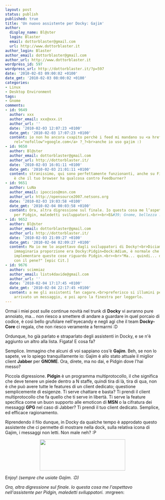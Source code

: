 ```yaml
---
layout: post
status: publish
published: true
title: 'Un nuovo assistente per Docky: Gajim'
author:
  display_name: Bl@ster
  login: Blaster
  email: dottorblaster@gmail.com
  url: http://www.dottorblaster.it
author_login: Blaster
author_email: dottorblaster@gmail.com
author_url: http://www.dottorblaster.it
wordpress_id: 597
wordpress_url: http://dottorblaster.it/?p=597
date: '2010-02-03 09:00:02 +0100'
date_gmt: '2010-02-03 08:00:02 +0100'
categories:
- Linux
- Desktop Environment
tags:
- Gnome
comments:
- id: 9649
  author: xxx
  author_email: xxx@xxx.it
  author_url: ''
  date: '2010-02-03 12:07:23 +0100'
  date_gmt: '2010-02-03 17:07:23 +0100'
  content: io non ho ancora cvapito perchè i feed mi mandano su <a href="http://google.com"
    rel="nofollow">google.com</a> ?_?<br>anche io uso gajim :)
- id: 9650
  author: Bl@ster
  author_email: dottorblaster@gmail.com
  author_url: http://dottorblaster.it/
  date: '2010-02-03 16:01:11 +0100'
  date_gmt: '2010-02-03 21:01:11 +0100'
  content: stranissimo, qui sono perfettamente funzionanti, anche su Firefox! Non
    è che il tuo browser ha qualcosa contro Feedburner?
- id: 9651
  author: LuNa
  author_email: ipoccios@msn.com
  author_url: http://opensource2007.netsons.org
  date: '2010-02-03 19:03:58 +0100'
  date_gmt: '2010-02-04 00:03:58 +0100'
  content: Ora, altra digressione sul finale. Io questa cosa me l’aspettavo nell’assistente
    per Pidgin, maledetti sviluppatori.<br><br>E&#39; Gnome, bellezza ! (Cit)
- id: 9652
  author: Bl@ster
  author_email: dottorblaster@gmail.com
  author_url: http://dottorblaster.it/
  date: '2010-02-03 21:09:27 +0100'
  date_gmt: '2010-02-04 02:09:27 +0100'
  content: Ma io me lo aspettavo dagli sviluppatori di Docky!<br>Diciamo che la mia
    immaginaria proporzione era Docky:Pidgin=Dock:Adium, è normale che cerchino di
    implementare queste cose riguardo Pidgin.<br><br>"Ma... quindi... dovrei ragionare
    con il pene?" [epic Cit.]
- id: 9676
  author: scimmiaz
  author_email: lists4davide@gmail.com
  author_url: ''
  date: '2010-02-04 17:17:45 +0100'
  date_gmt: '2010-02-04 22:17:45 +0100'
  content: a me gli assistenti fan cagare.<br>preferisco si illumini per dirmi t&#39;è
    arrivato un messaggio, e poi apro la finestra per leggerlo.
---
```

<p>Ormai i miei post sulle continue novità nel trunk di <strong>Docky</strong> vi avranno pure annoiato, ma... non riesco a smettere di andare a guardare in quel porcaio di codice, è così bello grufolare nell'eyecandy e negli agi che il team <strong>Docky-Core</strong> ci regala, che non riesco veramente a fermarmi :D</p>
<p>Ordunque, ho già parlato e straparlato degli assistenti in Docky, e se n'è aggiunto un altro alla lista. Figata! E cosa fa?</p>
<p>Semplice. Immagino che alcuni di voi sappiano cos'è <strong>Gajim</strong>. Beh, se non lo sapete, ve lo spiego tranquillamente io: Gajim è allo stato attuale il miglior client <strong>Jabber</strong> per <strong>GNOME</strong>. Ora, direte, ma no dai, e Pidgin dove l'hai messo?</p>
<p>Piccola digressione. <strong>Pidgin</strong> è un programma multiprotocollo, il che significa che deve tenere un piede dentro a N staffe, quindi tira di là, tira di qua, non è che può avere tutte le features di un client dedicato; questione semplicemente di esigenze. Ti serve chattare e basta? Ti prendi il client multiprotocollo che fa quello che ti serve in libertà. Ti serve la feature specifica come un buon supporto alle emoticon di <strong>MSN</strong> o la cifratura dei messaggi <strong>GPG</strong> nel caso di Jabber? Ti prendi il tuo client dedicato. Semplice, ed efficace ragionamento.</p>
<p>Riprendendo il filo dunque, in Docky da qualche tempo è approdato questo assistente che ci permette di mostrare nella dock, sulla relativa icona di Gajim, i messaggi non letti. Non male neh? :P</p>
<p style="text-align: center;"><img class="alignnone" src="http://i45.tinypic.com/24cgpol.png" alt="" width="278" height="102" /></p>
<p>Enjoy! <em>(sempre che usiate Gajim. :D)</em></p>
<p><em>Ora, altra digressione sul finale. Io questa cosa me l'aspettavo nell'assistente per Pidgin, maledetti sviluppatori.</em> :mrgreen:</p>
